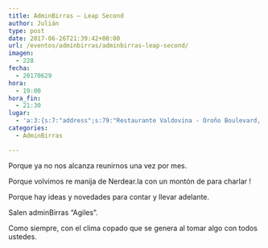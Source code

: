 ```yaml
---
title: AdminBirras – Leap Second
author: Julián
type: post
date: 2017-06-26T21:39:42+00:00
url: /eventos/adminbirras/adminbirras-leap-second/
imagen:
  - 228
fecha:
  - 20170629
hora:
  - 19:00
hora_fin:
  - 21:30
lugar:
  - 'a:3:{s:7:"address";s:79:"Restaurante Valdovina - Oroño Boulevard, Rosario, Santa Fe Province, Argentina";s:3:"lat";s:10:"-32.950249";s:3:"lng";s:18:"-60.65465500000005";}'
categories:
  - AdminBirras

---
```

<div id="event-description-wrap" class="line redactor-description">
  <p>
    Porque ya no nos alcanza reunirnos una vez por mes.
  </p>
  
  <p>
    Porque volvimos re manija de Nerdear.la con un montón de para charlar !
  </p>
  
  <p>
    Porque hay ideas y novedades para contar y llevar adelante.
  </p>
  
  <p>
    Salen adminBirras &#8220;Agiles&#8221;.
  </p>
  
  <p>
    Como siempre, con el clima copado que se genera al tomar algo con todos ustedes.
  </p>
</div>

&nbsp;

&nbsp;